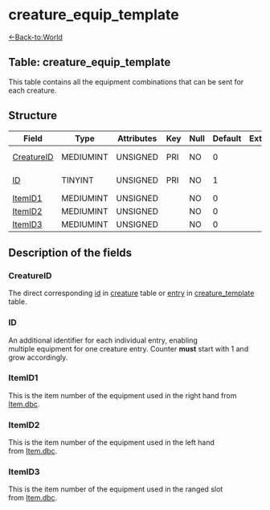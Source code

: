 # creature\_equip\_template

[<-Back-to:World](database-world)

## **Table: creature\_equip\_template**

This table contains all the equipment combinations that can be sent for each creature.

## Structure

| Field           | Type      | Attributes | Key | Null | Default | Extra | Comment      |
| --------------- | --------- | ---------- | --- | ---- | ------- | ----- | ------------ |
| [CreatureID][1] | MEDIUMINT | UNSIGNED   | PRI | NO   | 0       |       | Unique entry |
| [ID][2]         | TINYINT   | UNSIGNED   | PRI | NO   | 1       |       | Unique entry |
| [ItemID1][3]    | MEDIUMINT | UNSIGNED   |     | NO   | 0       |       |              |
| [ItemID2][4]    | MEDIUMINT | UNSIGNED   |     | NO   | 0       |       |              |
| [ItemID3][5]    | MEDIUMINT | UNSIGNED   |     | NO   | 0       |       |              |

[1]: #creatureid
[2]: #id
[3]: #itemid1
[4]: #itemid2
[5]: #itemid3

## Description of the fields

### CreatureID

The direct corresponding [id](http://www.azerothcore.org/wiki/creature#id) in [creature](creature) table or [entry](http://www.azerothcore.org/wiki/creature_template#creature_template-entry) in [creature\_template](creature-template) table.

### ID

An additional identifier for each individual entry, enabling multiple equipment for one creature entry. Counter **must** start with 1 and grow accordingly.

### ItemID1

This is the item number of the equipment used in the right hand from [Item.dbc](Item).

### ItemID2

This is the item number of the equipment used in the left hand from [Item.dbc](Item).

### ItemID3

This is the item number of the equipment used in the ranged slot from [Item.dbc](Item).
